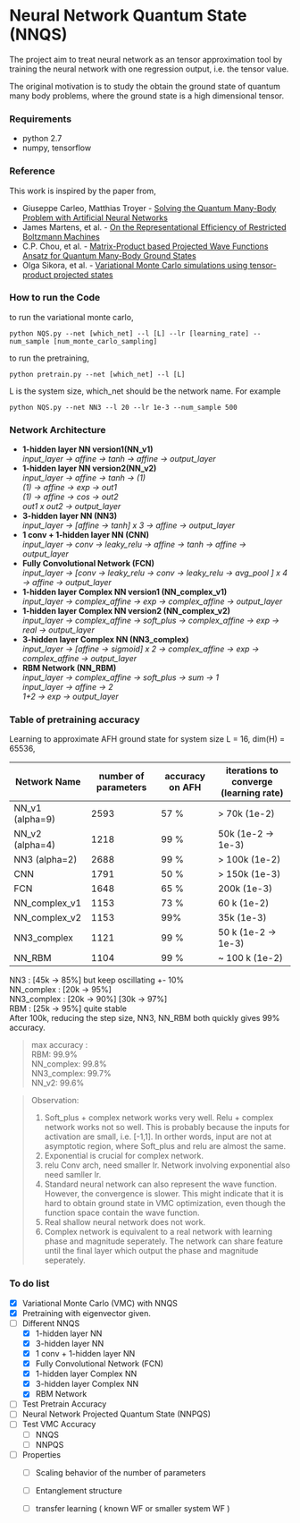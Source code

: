 # Neural Network Quantum State (NNQS)

The project aim to treat neural network as an tensor approximation tool by training the neural network with one regression output, i.e. the tensor value.

The original motivation is to study the obtain the ground state of quantum many body problems, where the ground state is a high dimensional tensor.


### Requirements

  - python 2.7
  - numpy, tensorflow



### Reference

This work is inspired by the paper from,

* Giuseppe Carleo, Matthias Troyer - [Solving the Quantum Many-Body Problem with Artificial Neural Networks](https://arxiv.org/abs/1606.02318) 
* James Martens, et al. - [On the Representational Efficiency of Restricted Boltzmann Machines](https://www.cs.toronto.edu/~toni/Papers/nips2013.pdf)
* C.P. Chou, et al. - [Matrix-Product based Projected Wave Functions Ansatz for Quantum Many-Body Ground States](https://arxiv.org/abs/1201.6121)
* Olga Sikora, et al. - [Variational Monte Carlo simulations using tensor-product projected states](https://arxiv.org/abs/1407.4107)


### How to run the Code

to run the variational monte carlo,
```
python NQS.py --net [which_net] --l [L] --lr [learning_rate] --num_sample [num_monte_carlo_sampling]
```
to run the pretraining, 
```
python pretrain.py --net [which_net] --l [L] 
```
L is the system size, which_net should be the network name.
For example
```
python NQS.py --net NN3 --l 20 --lr 1e-3 --num_sample 500
```


###   Network Architecture

* **1-hidden layer NN version1(NN_v1)**   
*input_layer -> affine -> tanh -> affine ->  output_layer*
* **1-hidden layer NN version2(NN_v2)**   
*input_layer -> affine -> tanh -> (1)*   
*(1) -> affine ->  exp -> out1*  
*(1) -> affine ->  cos -> out2*   
*out1 x out2 -> output_layer*     
* **3-hidden layer NN (NN3)**   
*input_layer -> [affine -> tanh] x 3  -> affine ->  output_layer*
* **1 conv +  1-hidden layer NN (CNN)**   
*input_layer -> conv -> leaky_relu -> affine -> tanh -> affine -> output_layer*
* **Fully Convolutional Network (FCN)**    
*input_layer -> [conv -> leaky_relu -> conv -> leaky_relu -> avg_pool ] x 4 -> affine -> output_layer*
* **1-hidden layer Complex NN version1 (NN_complex_v1)**    
*input_layer -> complex_affine -> exp -> complex_affine -> output_layer*
* **1-hidden layer Complex NN version2 (NN_complex_v2)**    
*input_layer -> complex_affine -> soft_plus -> complex_affine -> exp -> real -> output_layer*
* **3-hidden layer Complex NN (NN3_complex)**    
*input_layer -> [affine -> sigmoid] x 2 -> complex_affine -> exp -> complex_affine -> output_layer*
* **RBM Network (NN_RBM)**    
*input_layer -> complex_affine -> soft_plus -> sum -> 1*    
*input_layer -> affine -> 2*    
*1+2 -> exp -> output_layer*

### Table of pretraining accuracy 
Learning to approximate AFH ground state for system size L = 16, dim(H) = 65536,

| Network Name  | number of parameters  | accuracy on AFH  | iterations to converge (learning rate)  |
| --- | --- | --- | --- |
| NN_v1 (alpha=9) | 2593  |  57 %  | > 70k (1e-2) |
| NN_v2 (alpha=4) | 1218  |  99 %  | 50k (1e-2 -> 1e-3) |
| NN3 (alpha=2)  | 2688  | 99 %  | > 100k (1e-2) |
| CNN  |  1791 | 50 %  | > 150k (1e-3) | 
| FCN  | 1648  | 65 %  | 200k (1e-3) |
| NN_complex_v1  | 1153  | 73 %  | 60 k (1e-2) |
| NN_complex_v2  | 1153  | 99% | 35k (1e-3) |
| NN3_complex  | 1121  | 99 %  | 50 k (1e-2 -> 1e-3) |
| NN_RBM  | 1104  | 99 % | ~ 100 k (1e-2) |



NN3 : \[45k -> 85%\] but keep oscillating +- 10%  
NN_complex : [20k -> 95%]  
NN3_complex : \[20k -> 90%\] \[30k -> 97%\]  
RBM : [25k -> 95%] quite stable   
After 100k, reducing the step size, NN3, NN_RBM both quickly gives 99% accuracy.


>max accuracy :  
RBM: 99.9%  
NN_complex: 99.8%   
NN3_complex: 99.7%   
NN_v2:  99.6%

>Observation:   
>1. Soft_plus + complex network works very well. Relu + complex network works not so well. This is probably because the inputs for activation are small, i.e. [-1,1]. In orther words, input are not at asymptotic region, where Soft_plus and relu are almost the same. 
>2. Exponential is crucial for complex network.
>3. relu Conv arch, need smaller lr. Network involving exponential also need samller lr.  
>4. Standard neural network can also represent the wave function. However, the convergence is slower. This might indicate that it is hard to obtain ground state in VMC optimization, even though the function space contain the wave function.
>5. Real shallow neural network does not work.
>6. Complex network is equivalent to a real network with learning phase and magnitude seperately. The network can share feature until the final layer which output the phase and magnitude seperately.





### To do list

- [x] Variational Monte Carlo (VMC) with NNQS
- [x] Pretraining with eigenvector given.
- [ ] Different NNQS
     - [x] 1-hidden layer NN
     - [x] 3-hidden layer NN
     - [x] 1 conv +  1-hidden layer NN
     - [x] Fully Convolutional Network (FCN)
     - [x] 1-hidden layer Complex NN
     - [x] 3-hidden layer Complex NN
     - [x] RBM Network
- [ ] Test Pretrain Accuracy
- [ ] Neural Network Projected Quantum State (NNPQS)
- [ ] Test VMC Accuracy
     - [ ] NNQS
     - [ ] NNPQS 
- [ ] Properties
     - [ ] Scaling behavior of the number of parameters 
     - [ ] Entanglement structure
     - [ ] transfer learning ( known WF or smaller system WF )
     



